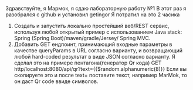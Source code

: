Здравствуйте, я Мармок, я сдаю лабораторную работу №1
В этот раз я разобрался с github и установил getingor
Я потратил на это 2 часика
1. Создать и запустить локально простейший веб/REST сервис, используя любой открытый пример с использованием Java stack: Spring (Spring Boot)/maven/gradle/Jersey/ Spring MVC. 
2. Добавить GET ендпоинт, принимающий входные параметры в качестве queryParams в URL согласно варианту, и возвращающий любой hard-coded результат в виде JSON согласно варианту.
Я сделал это на примере пентагона(генератор Qr кода)
GET http/localhost:8080/api/qr?text={{$random.alphanumeric(8)}}
Если вы скопируете это и после text= поставите текст, например MarMok, то он даст Qr code ввиде символов.   
